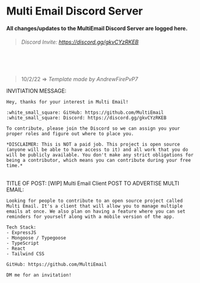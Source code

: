 
# Multi Email Discord Server
#### All changes/updates to the MultiEmail Discord Server are logged here.
> ###### Discord Invite: https://discord.gg/gkvCYzRKEB

<br>
<br>

> 10/2/22 => *Template made by AndrewFirePvP7*

INVITIATION MESSAGE:
```
Hey, thanks for your interest in Multi Email!

:white_small_square: GitHub: https://github.com/MultiEmail
:white_small_square: Discord: https://discord.gg/gkvCYzRKEB

To contribute, please join the Discord so we can assign you your proper roles and figure out where to place you.

*DISCLAIMER: This is NOT a paid job. This project is open source (anyone will be able to have access to it) and all work that you do will be publicly available. You don't make any strict obligations for being a contributor, which means you can contribute during your free time.*
```

<br>
TITLE OF POST: [WIP] Multi Email Client
POST TO ADVERTISE MULTI EMAIL:

```
Looking for people to contribute to an open source project called Multi Email. It's a client that will allow you to manage multiple emails at once. We also plan on having a feature where you can set reminders for yourself along with a mobile version of the app.

Tech Stack:
- ExpressJS
- Mongoose / Typegoose
- TypeScript
- React
- Tailwind CSS

GitHub: https://github.com/MultiEmail

DM me for an invitation!
```
